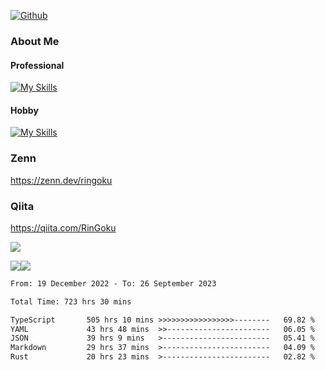 [![Github](https://img.shields.io/github/followers/skyt-a?label=Follow&style=social)](https://github.com/skyt-a)

### About Me
#### Professional
[![My Skills](https://skillicons.dev/icons?i=react,ts,js,nodejs,java,graphql,firebase,githubactions&theme=light)](https://skillicons.dev)
#### Hobby
[![My Skills](https://skillicons.dev/icons?i=unity,rust,py&theme=light)](https://skillicons.dev)

### Zenn
https://zenn.dev/ringoku
### Qiita
https://qiita.com/RinGoku


![](https://github-profile-summary-cards.vercel.app/api/cards/profile-details?username=skyt-a&theme=default)

![](https://github-profile-summary-cards.vercel.app/api/cards/repos-per-language?username=skyt-a&theme=default)![](https://github-profile-summary-cards.vercel.app/api/cards/stats?username=RinGoku&theme=default)

<!--START_SECTION:waka-->

```txt
From: 19 December 2022 - To: 26 September 2023

Total Time: 723 hrs 30 mins

TypeScript       505 hrs 10 mins >>>>>>>>>>>>>>>>>--------   69.82 %
YAML             43 hrs 48 mins  >>-----------------------   06.05 %
JSON             39 hrs 9 mins   >------------------------   05.41 %
Markdown         29 hrs 37 mins  >------------------------   04.09 %
Rust             20 hrs 23 mins  >------------------------   02.82 %
```

<!--END_SECTION:waka-->
